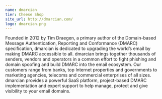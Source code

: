 ```yaml
---
name: dmarcian
tier: Cheese Shop
site_url: http://dmarcian.com/
logo: dmarcian.png
---
```


Founded in 2012 by Tim Draegen, a primary author of the Domain-based Message Authentication, Reporting and Conformance (DMARC) specification, dmarcian is dedicated to upgrading the world’s email by making DMARC accessible to all.
dmarcian brings together thousands of senders, vendors and operators in a common effort to fight phishing and domain spoofing and build DMARC into the email ecosystem.
Our customers range from banks, top Internet properties and governments to marketing agencies, telecoms and commercial enterprises of all sizes.
dmarcian provides a powerful SaaS platform, project-based DMARC implementation and expert support to help manage, protect and give visibility to your email domains.
